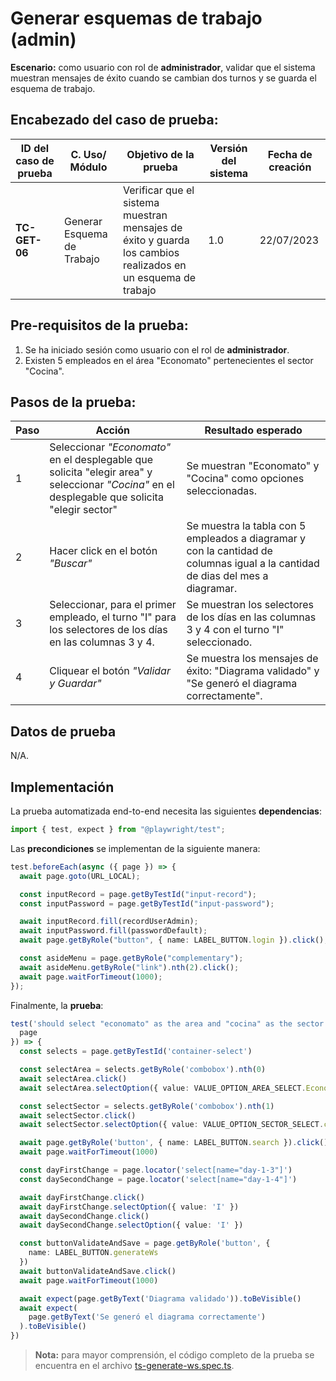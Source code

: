 # Generar esquemas de trabajo (admin)

**Escenario:** como usuario con rol de **administrador**, validar que el sistema muestran mensajes de éxito cuando se cambian dos turnos y se guarda el esquema de trabajo.

## Encabezado del caso de prueba:

| ID del caso de prueba | C. Uso/ Módulo | Objetivo de la prueba                                                                        | Versión del sistema | Fecha de creación |
| --------------------- | -------------- | -------------------------------------------------------------------------------------------- | ------------------- | ----------------- |
| **TC-GET-06**          | Generar Esquema de Trabajo | Verificar que el sistema muestran mensajes de éxito y guarda los cambios realizados en un esquema de trabajo | 1.0                 | 22/07/2023        |

## Pre-requisitos de la prueba:

1. Se ha iniciado sesión como usuario con el rol de **administrador**.
2. Existen 5 empleados en el área "Economato" pertenecientes el sector "Cocina".

## Pasos de la prueba:

| Paso | Acción                                                                 | Resultado esperado                                                                                                                                                               |
| ---- | ---------------------------------------------------------------------- | -------------------------------------------------------------------------------------------------------------------------------------------------------------------------------- |
| 1    | Seleccionar _"Economato"_ en el desplegable que solicita "elegir area" y seleccionar _"Cocina"_ en el desplegable que solicita "elegir sector" | Se muestran "Economato" y "Cocina" como opciones seleccionadas.|
| 2    | Hacer click en el botón _"Buscar"_ | Se muestra la tabla con 5 empleados a diagramar y con la cantidad de columnas igual a la cantidad de dias del mes a diagramar. |
| 3 | Seleccionar, para el primer empleado, el turno "I" para los selectores de los días en las columnas 3 y 4. | Se muestran los selectores de los días en las columnas 3 y 4 con el turno "I" seleccionado. |
| 4 | Cliquear el botón _"Validar y Guardar"_ | Se muestra los mensajes de éxito: "Diagrama validado" y "Se generó el diagrama correctamente". |

## Datos de prueba

N/A.

## Implementación

La prueba automatizada end-to-end necesita las siguientes **dependencias**:

```typescript
import { test, expect } from "@playwright/test";
```

Las **precondiciones** se implementan de la siguiente manera:

```typescript
test.beforeEach(async ({ page }) => {
  await page.goto(URL_LOCAL);

  const inputRecord = page.getByTestId("input-record");
  const inputPassword = page.getByTestId("input-password");

  await inputRecord.fill(recordUserAdmin);
  await inputPassword.fill(passwordDefault);
  await page.getByRole("button", { name: LABEL_BUTTON.login }).click();

  const asideMenu = page.getByRole("complementary");
  await asideMenu.getByRole("link").nth(2).click();
  await page.waitForTimeout(1000);
});
```

Finalmente, la **prueba**:

```typescript
test('should select "economato" as the area and "cocina" as the sector and change two turn day and show message success', async ({
  page
}) => {
  const selects = page.getByTestId('container-select')

  const selectArea = selects.getByRole('combobox').nth(0)
  await selectArea.click()
  await selectArea.selectOption({ value: VALUE_OPTION_AREA_SELECT.Economato })

  const selectSector = selects.getByRole('combobox').nth(1)
  await selectSector.click()
  await selectSector.selectOption({ value: VALUE_OPTION_SECTOR_SELECT.cocina })

  await page.getByRole('button', { name: LABEL_BUTTON.search }).click()
  await page.waitForTimeout(1000)

  const dayFirstChange = page.locator('select[name="day-1-3"]')
  const daySecondChange = page.locator('select[name="day-1-4"]')

  await dayFirstChange.click()
  await dayFirstChange.selectOption({ value: 'I' })
  await daySecondChange.click()
  await daySecondChange.selectOption({ value: 'I' })

  const buttonValidateAndSave = page.getByRole('button', {
    name: LABEL_BUTTON.generateWs
  })
  await buttonValidateAndSave.click()
  await page.waitForTimeout(1000)

  await expect(page.getByText('Diagrama validado')).toBeVisible()
  await expect(
    page.getByText('Se generó el diagrama correctamente')
  ).toBeVisible()
})
```

> **Nota:** para mayor comprensión, el código completo de la prueba se encuentra en el archivo [ts-generate-ws.spec.ts](/e2e/menu_admin/ts-generate-ws.spec.ts).